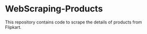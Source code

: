 # WebScraping-Products

This repository contains code to scrape the details of products from Flipkart.
